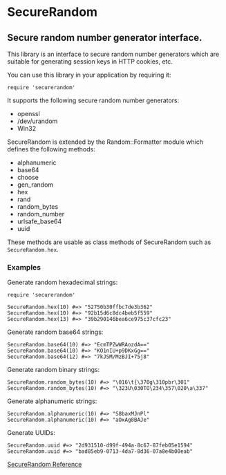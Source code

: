 # SecureRandom

## Secure random number generator interface.

This library is an interface to secure random number generators which are
suitable for generating session keys in HTTP cookies, etc.

You can use this library in your application by requiring it:

    require 'securerandom'

It supports the following secure random number generators:

*   openssl
*   /dev/urandom
*   Win32


SecureRandom is extended by the Random::Formatter module which defines the
following methods:

*   alphanumeric
*   base64
*   choose
*   gen_random
*   hex
*   rand
*   random_bytes
*   random_number
*   urlsafe_base64
*   uuid


These methods are usable as class methods of SecureRandom such as
`SecureRandom.hex`.

### Examples

Generate random hexadecimal strings:

    require 'securerandom'

    SecureRandom.hex(10) #=> "52750b30ffbc7de3b362"
    SecureRandom.hex(10) #=> "92b15d6c8dc4beb5f559"
    SecureRandom.hex(13) #=> "39b290146bea6ce975c37cfc23"

Generate random base64 strings:

    SecureRandom.base64(10) #=> "EcmTPZwWRAozdA=="
    SecureRandom.base64(10) #=> "KO1nIU+p9DKxGg=="
    SecureRandom.base64(12) #=> "7kJSM/MzBJI+75j8"

Generate random binary strings:

    SecureRandom.random_bytes(10) #=> "\016\t{\370g\310pbr\301"
    SecureRandom.random_bytes(10) #=> "\323U\030TO\234\357\020\a\337"

Generate alphanumeric strings:

    SecureRandom.alphanumeric(10) #=> "S8baxMJnPl"
    SecureRandom.alphanumeric(10) #=> "aOxAg8BAJe"

Generate UUIDs:

    SecureRandom.uuid #=> "2d931510-d99f-494a-8c67-87feb05e1594"
    SecureRandom.uuid #=> "bad85eb9-0713-4da7-8d36-07a8e4b00eab"

[SecureRandom Reference](https://ruby-doc.org/stdlib-2.7.0/libdoc/securerandom/rdoc/SecureRandom.html)
